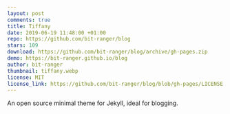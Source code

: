 ```yaml
---
layout: post
comments: true
title: Tiffany
date: 2019-06-19 11:48:00 +01:00
repo: https://github.com/bit-ranger/blog
stars: 109
download: https://github.com/bit-ranger/blog/archive/gh-pages.zip
demo: https://bit-ranger.github.io/blog
author: bit-ranger
thumbnail: tiffany.webp
license: MIT
license_link: https://github.com/bit-ranger/blog/blob/gh-pages/LICENSE
---
```


An open source minimal theme for Jekyll, ideal for blogging.
